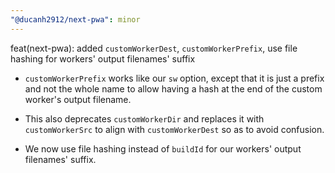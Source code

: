 ```yaml
---
"@ducanh2912/next-pwa": minor
---
```


feat(next-pwa): added `customWorkerDest`, `customWorkerPrefix`, use file hashing for workers' output filenames' suffix

- `customWorkerPrefix` works like our `sw` option, except that it is just a prefix and not the whole name to allow having a hash at the end of the custom worker's output filename.

- This also deprecates `customWorkerDir` and replaces it with `customWorkerSrc` to align with `customWorkerDest` so as to avoid confusion.

- We now use file hashing instead of `buildId` for our workers' output filenames' suffix.
